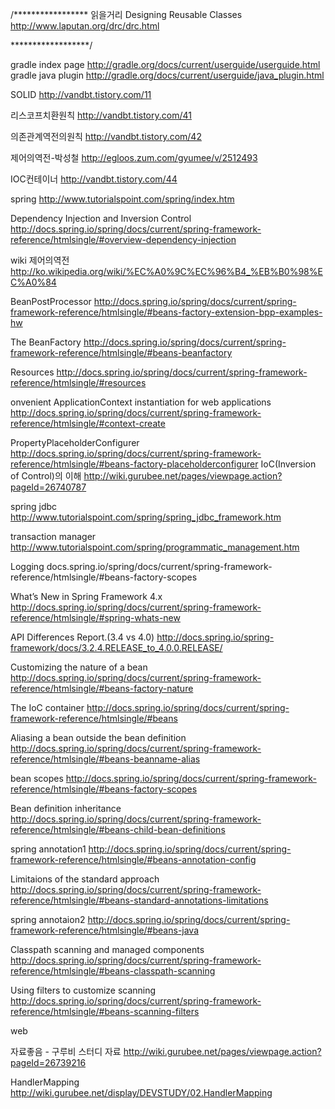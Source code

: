 /*****************
읽을거리
Designing Reusable Classes 
http://www.laputan.org/drc/drc.html


******************/

gradle index page
http://gradle.org/docs/current/userguide/userguide.html
gradle java plugin
http://gradle.org/docs/current/userguide/java_plugin.html

SOLID
http://vandbt.tistory.com/11

리스코프치환원칙
http://vandbt.tistory.com/41

의존관계역전의원칙
http://vandbt.tistory.com/42

제어의역전-박성철
http://egloos.zum.com/gyumee/v/2512493


IOC컨테이너
http://vandbt.tistory.com/44

spring 
http://www.tutorialspoint.com/spring/index.htm

Dependency Injection and Inversion Control
http://docs.spring.io/spring/docs/current/spring-framework-reference/htmlsingle/#overview-dependency-injection

wiki 제어의역전
http://ko.wikipedia.org/wiki/%EC%A0%9C%EC%96%B4_%EB%B0%98%EC%A0%84



BeanPostProcessor
http://docs.spring.io/spring/docs/current/spring-framework-reference/htmlsingle/#beans-factory-extension-bpp-examples-hw


The BeanFactory
http://docs.spring.io/spring/docs/current/spring-framework-reference/htmlsingle/#beans-beanfactory

Resources
http://docs.spring.io/spring/docs/current/spring-framework-reference/htmlsingle/#resources


onvenient ApplicationContext instantiation for web applications
http://docs.spring.io/spring/docs/current/spring-framework-reference/htmlsingle/#context-create




PropertyPlaceholderConfigurer
http://docs.spring.io/spring/docs/current/spring-framework-reference/htmlsingle/#beans-factory-placeholderconfigurer
IoC(Inversion of Control)의 이해 
http://wiki.gurubee.net/pages/viewpage.action?pageId=26740787



spring jdbc
http://www.tutorialspoint.com/spring/spring_jdbc_framework.htm

transaction manager
http://www.tutorialspoint.com/spring/programmatic_management.htm

Logging
docs.spring.io/spring/docs/current/spring-framework-reference/htmlsingle/#beans-factory-scopes


What’s New in Spring Framework 4.x
http://docs.spring.io/spring/docs/current/spring-framework-reference/htmlsingle/#spring-whats-new

API Differences Report.(3.4 vs 4.0)
http://docs.spring.io/spring-framework/docs/3.2.4.RELEASE_to_4.0.0.RELEASE/

Customizing the nature of a bean
http://docs.spring.io/spring/docs/current/spring-framework-reference/htmlsingle/#beans-factory-nature

The IoC container
http://docs.spring.io/spring/docs/current/spring-framework-reference/htmlsingle/#beans

Aliasing a bean outside the bean definition
http://docs.spring.io/spring/docs/current/spring-framework-reference/htmlsingle/#beans-beanname-alias

bean scopes
http://docs.spring.io/spring/docs/current/spring-framework-reference/htmlsingle/#beans-factory-scopes

Bean definition inheritance
http://docs.spring.io/spring/docs/current/spring-framework-reference/htmlsingle/#beans-child-bean-definitions

spring annotation1
http://docs.spring.io/spring/docs/current/spring-framework-reference/htmlsingle/#beans-annotation-config

Limitaions of the standard approach
http://docs.spring.io/spring/docs/current/spring-framework-reference/htmlsingle/#beans-standard-annotations-limitations

spring annotaion2
http://docs.spring.io/spring/docs/current/spring-framework-reference/htmlsingle/#beans-java

Classpath scanning and managed components
http://docs.spring.io/spring/docs/current/spring-framework-reference/htmlsingle/#beans-classpath-scanning

Using filters to customize scanning
http://docs.spring.io/spring/docs/current/spring-framework-reference/htmlsingle/#beans-scanning-filters

web

자료좋음 - 구루비 스터디 자료
http://wiki.gurubee.net/pages/viewpage.action?pageId=26739216

HandlerMapping
http://wiki.gurubee.net/display/DEVSTUDY/02.HandlerMapping


